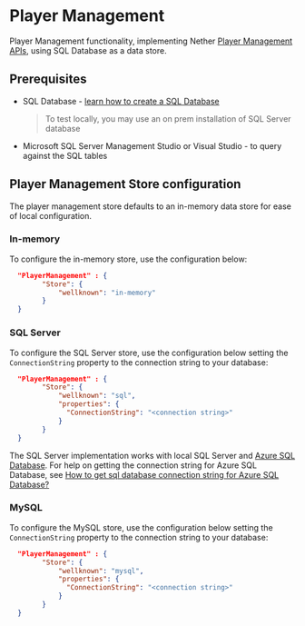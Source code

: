 # Player Management

Player Management functionality, implementing Nether [Player Management APIs](../api/players/README.md), using SQL Database as a data store.

## Prerequisites
* SQL Database - [learn how to create a SQL Database](https://docs.microsoft.com/en-us/azure/sql-database/sql-database-get-started)
  > To test locally, you may use an on prem installation of SQL Server database
* Microsoft SQL Server Management Studio or Visual Studio - to query against the SQL tables

## Player Management Store configuration

The player management store defaults to an in-memory data store for ease of local configuration.

### In-memory
To configure the in-memory store, use the configuration below:

```json
  "PlayerManagement" : {
        "Store": {
            "wellknown": "in-memory"
        }
  }
```

### SQL Server
To configure the SQL Server store, use the configuration below setting the `ConnectionString` property to the connection string to your database:

```json
  "PlayerManagement" : {
        "Store": {
            "wellknown": "sql",
            "properties": {
              "ConnectionString": "<connection string>"
            }
        }
  }
```

The SQL Server implementation works with local SQL Server and [Azure SQL Database](https://docs.microsoft.com/en-us/azure/sql-database/sql-database-get-started). For help on getting the connection string for Azure SQL Database, see [How to get sql database connection string for Azure SQL Database?](https://docs.microsoft.com/en-us/azure/sql-database/sql-database-develop-dotnet-simple)

### MySQL

To configure the MySQL store, use the configuration below setting the `ConnectionString` property to the connection string to your database:

```json
  "PlayerManagement" : {
        "Store": {
            "wellknown": "mysql",
            "properties": {
              "ConnectionString": "<connection string>"
            }
        }
  }
```
